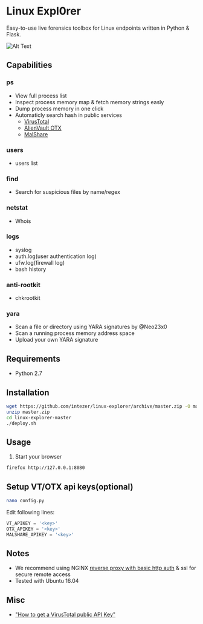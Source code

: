 # Linux Expl0rer
Easy-to-use live forensics toolbox for Linux endpoints written in Python & Flask.

![Alt Text](https://github.com/intezer/linux-explorer/raw/master/image.gif)

## Capabilities
### ps
* View full process list
* Inspect process memory map & fetch memory strings easly
* Dump process memory in one click
* Automaticly search hash in public services
  * [VirusTotal](https://www.virustotal.com/#/home/upload)
  * [AlienVault OTX](https://otx.alienvault.com/)
  * [MalShare](https://malshare.com/)
### users
* users list
### find
* Search for suspicious files by name/regex
### netstat
* Whois
### logs
* syslog
* auth.log(user authentication log)
* ufw.log(firewall log)
* bash history
### anti-rootkit
* chkrootkit
### yara
* Scan a file or directory using YARA signatures by @Neo23x0
* Scan a running process memory address space
* Upload your own YARA signature
  
## Requirements
* Python 2.7

## Installation
```sh
wget https://github.com/intezer/linux-explorer/archive/master.zip -O master.zip
unzip master.zip
cd linux-explorer-master
./deploy.sh
```

## Usage
1. Start your browser
```sh
firefox http://127.0.0.1:8080
```

## Setup VT/OTX api keys(optional)
```sh
nano config.py
```
Edit following lines:
```py
VT_APIKEY = '<key>'
OTX_APIKEY = '<key>'
MALSHARE_APIKEY = '<key>'
```

## Notes
* We recommend using NGINX [reverse proxy with basic http auth](https://www.nginx.com/resources/admin-guide/restricting-access-auth-basic/) & ssl for secure remote access
* Tested with Ubuntu 16.04

## Misc
* ["How to get a VirusTotal public API Key"](https://community.mcafee.com/docs/DOC-6456)
